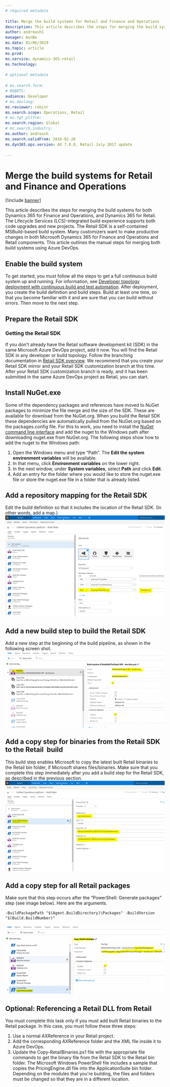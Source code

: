 ```yaml
---
# required metadata

title: Merge the build systems for Retail and Finance and Operations
description: This article describes the steps for merging the build systems for both Dynamics 365 for Finance and Operations, and Dynamics 365 for Retail using Azure DevOps.  
author: andreash1
manager: AnnBe
ms.date: 02/06/2019
ms.topic: article
ms.prod: 
ms.service: dynamics-365-retail
ms.technology: 

# optional metadata

# ms.search.form: 
# ROBOTS: 
audience: Developer
# ms.devlang: 
ms.reviewer: robinr
ms.search.scope: Operations, Retail
# ms.tgt_pltfrm: 
ms.search.region: Global
# ms.search.industry: 
ms.author: andreash
ms.search.validFrom: 2016-02-28
ms.dyn365.ops.version: AX 7.0.0, Retail July 2017 update

---
```


# Merge the build systems for Retail and Finance and Operations

[!include [banner](../../includes/banner.md)]

This article describes the steps for merging the build systems for both Dynamics 365 for Finance and Operations, and Dynamics 365 for Retail. The Lifecycle Services (LCS)-integrated build experience supports both code upgrades and new projects. The Retail SDK is a self-contained MSBuild-based build system. Many customizers want to make productive changes in both Microsoft Dynamics 365 for Finance and Operations and Retail components. This article outlines the manual steps for merging both build systems using Azure DevOps. 

## Enable the build system

To get started, you must follow all the steps to get a full continuous build system up and running. For information, see [Developer topology deployment with continuous build and test automation](../../../dev-itpro/perf-test/continuous-build-test-automation.md). After deployment, you create the build definition and build steps. Build at least one time, so that you become familiar with it and are sure that you can build without errors. Then move to the next step.

## Prepare the Retail SDK
### Getting the Retail SDK
If you don't already have the Retail software development kit (SDK) in the same Microsoft Azure DevOps project, add it now. You will find the Retail SDK in any developer or build topology. Follow the branching documentation in [Retail SDK overview](retail-sdk-overview.md). We recommend that you create your Retail SDK mirror and your Retail SDK customization branch at this time. After your Retail SDK customization branch is ready, and it has been submitted in the same Azure DevOps project as Retail, you can start.

## Install NuGet.exe 
Some of the dependency packages and references have moved to NuGet packages to minimize the file merge and the size of the SDK. These are available for download from the NuGet.org. When you build the Retail SDK these dependencies are automatically pulled from the NuGet.org based on the packages.config file. For this to work, you need to install the [NuGet command line interface](https://docs.microsoft.com/en-us/nuget/tools/nuget-exe-cli-reference#installing-nugetexe) and add the nuget to the Windows path after downloading nuget.exe from NuGet.org. The following steps show how to add the nuget to the Windows path:

  1. Open the Windows menu and type “Path”. The **Edit the system environment variables** will be available. 
  2. In that menu, click **Environment variables** on the lower right.
  3. In the next window, under **System variables**, select **Path** and click **Edit**.
  4. Add an entry for the folder where you would like to store the nuget.exe file or store the nuget.exe file in a folder that is already listed.

## Add a repository mapping for the Retail SDK
Edit the build definition so that it includes the location of the Retail SDK. (In other words, add a map.) [![Adding a repository mapping for the Retail SDK](./media/build-map-addition.png)](./media/build-map-addition.png)

## Add a new build step to build the Retail SDK
Add a new step at the beginning of the build pipeline, as shown in the following screen shot. [![Adding a new build step to build the Retail SDK](./media/new-build-step-1024x527.png)](./media/new-build-step.png)

## Add a copy step for binaries from the Retail SDK to the Retail  build
This build step enables Microsoft to copy the latest built Retail binaries to the Retail bin folder, if Microsoft shares files/binaries. Make sure that you complete this step immediately after you add a build step for the Retail SDK, as described in the previous section. [![Adding a copy step for binaries from the Retail SDK to the Dynamics 365 for Retail build](./media/binary-drop-to-ax.png)](./media/binary-drop-to-ax.png)

## Add a copy step for all Retail packages
Make sure that this step occurs after the “PowerShell: Generate packages” step (see image below). Here are the arguments.

    -BuildPackagePath "$(Agent.BuildDirectory)\Packages" -BuildVersion "$(Build.BuildNumber)"

[![Adding a copy step for all Retail packages](./media/package-drop-1024x473.png)](./media/package-drop.png)

## Optional: Referencing a Retail DLL from Retail
You must complete this task only if you must add built Retail binaries to the Retail package. In this case, you must follow these three steps:

1.  Use a normal AXReference in your Retail project.
2.  Add the corresponding AXReference folder and the XML file inside it to Azure DevOps.
3.  Update the Copy-RetailBinaries.ps1 file with the appropriate file commands to get the binary file from the Retail SDK to the Retail bin folder. The Microsoft Windows PowerShell file includes a sample that copies the PricingEngine.dll file into the ApplicationSuite bin folder. Depending on the modules that you're building, the files and folders must be changed so that they are in a different location.
